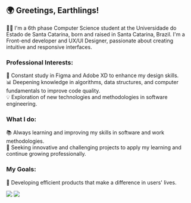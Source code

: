## 🌍 Greetings, Earthlings!

👩‍🎓 I'm a 6th phase Computer Science student at the Universidade do Estado de Santa Catarina, born and raised in Santa Catarina, Brazil. I'm a Front-end developer and UX/UI Designer, passionate about creating intuitive and responsive interfaces.

### Professional Interests:

🎨 Constant study in Figma and Adobe XD to enhance my design skills. <br/>
📊 Deepening knowledge in algorithms, data structures, and computer fundamentals to improve code quality.<br/>
💡 Exploration of new technologies and methodologies in software engineering.<br/>

### What I do:

📚 Always learning and improving my skills in software and work methodologies.<br/>
🚀 Seeking innovative and challenging projects to apply my learning and continue growing professionally.<br/>

### My Goals:

🌟 Developing efficient products that make a difference in users' lives.<br/>

<div> 
  <a href = "mailto:capitanileticiats@gmail.com"><img src="https://img.shields.io/badge/-Gmail-%23333?style=for-the-badge&logo=gmail&logoColor=white" target="_blank"></a>
  <a href="https://www.linkedin.com/in/leticia-capitani/" target="_blank"><img src="https://img.shields.io/badge/-LinkedIn-%230077B5?style=for-the-badge&logo=linkedin&logoColor=white" target="_blank"></a> 
</div>
